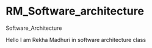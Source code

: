 # RM_Software_architecture
Software_Architecture

Hello I am Rekha Madhuri in software architecture class
